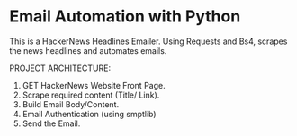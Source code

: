 # Email Automation with Python
 
This is a HackerNews Headlines Emailer. 
Using Requests and Bs4, scrapes the news headlines and automates emails.

PROJECT ARCHITECTURE:

1. GET HackerNews Website Front Page. 
2. Scrape required content (Title/ Link).
3. Build Email Body/Content.
4. Email Authentication (using smptlib)
5. Send the Email. 
